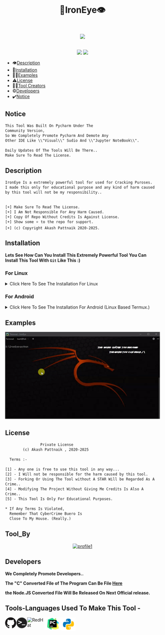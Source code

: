 # <h1 align="center">:bat:IronEye:eye:</h1>
# <p align="center"><a href="https://github.com/BLUE-DEVIL1134/IronEye"><img src="https://github-readme-stats.vercel.app/api/pin?username=BLUE-DEVIL1134&show_icons=true&theme=dracula&hide_border=true&repo=IronEye"></a></p>
<p align="center">
<a href="https://github.com/BLUE-DEVIL1134/IronEye"><img src="https://hits.seeyoufarm.com/api/count/incr/badge.svg?url=https%3A%2F%2Fgithub.com%2FBLUE-DEVIL1134%2FIronEye%2F&count_bg=%232100FF&title_bg=%2300BBFF&icon=github.svg&icon_color=%23000000&title=Views&edge_flat=false" /></a>
<img src="https://img.shields.io/badge/Version-1.1-blueviolet?&logo=github&style=flat" />
</p>

* :eye:[Description](#Description)
* :mechanical_arm:[Installation](#Installation)
* :supervillain_woman:[Examples](#Examples)
* :warning:[License](#License)
* :woman_technologist:[Tool Creators](#Tool_By)
* :copyright:[Developers](#Developers)
* :heavy_check_mark:[Notice](#Notice)

## Notice
```pythonregexp
This Tool Was Built On Pycharm Under The 
Community Version,
So We Completely Promote Pycharm And Demote Any
Other IDE Like \\"Visual\\" Sudio And \\"Jupyter NoteBook\\".

Daily Updates Of The Tools Will Be There..
Make Sure To Read The License.
```

## Description
```stylelint
IronEye Is a extremely powerful tool for used for Cracking Puroses.
I made this only for educational purpose and any kind of harm caused 
by this tool will not be my responsibility..


[+] Make Sure To Read The License.
[+] I Am Not Responsible For Any Harm Caused.
[+] Copy Of Repo Without Credits Is Against License.
[+] Show some ⭐ to the repo for support.
[+] (c) Copyright Akash Pattnaik 2020-2025.
```

## Installation
**Lets See How Can You Install This Extremely Powerful Tool**
**You Can Install This Tool With `Git` Like This :)**

### For Linux
<details>
    <summary>
        Click Here To See The Installation For Linux
    </summary>
    <h4>Open Your Terminal (Linux Based) And Copy-Paste These >></h4>
    
    apt update && apt upgrade -y
    apt install git -y
    apt install python -y

    git clone https://github.com/BLUE-DEVIL1134/IronEye.git
    cd IronEye
    chmod +x *
    pip install -r requirements.txt
    python -m IronEye

</details>

### For Android
<details>
    <summary>
        Click Here To See The Installation For Android (Linux Based Termux.)
    </summary>
    
   For Complete Tutorial - [Click Here](https://t.me/IndianBots/106)
    
   <h4>Open Your Termux And Copy-Paste These >></h4>
    
    pkg update && pkg upgrade -y
    pkg install git -y
    apt install python -y

    git clone https://github.com/BLUE-DEVIL1134/IronEye.git
    cd IronEye
    chmod +x *
    pip install -r requirements.txt
    python -m IronEye

</details>

## Examples
<img src="https://raw.githubusercontent.com/BLUE-DEVIL1134/BLUE-DEVIL1134/main/img/ezgif-3-37eeef2442fd.gif" alt="Example_1" width="850px" />

## License
```
                Private License
        (c) Akash Pattnaik , 2020-2025

  Terms :-

[1] - Any one is free to use this tool in any way...
[2] - I Will not be responsible for the harm caused by this tool.
[3] - Forking Or Using The Tool without A STAR Will be Regarded As A Crime..
[4] - Modifying The Project Without Giving Me Credits Is Also A Crime..
[5] - This Tool Is Only For Educational Purposes.

* If Any Terms Is Violated,
  Remember That CyberCrime Buero Is 
  Close To My House. (Really.)
```

## Tool_By
<p align="center">
<a href="https://telegram.me/AKASH_AM1">
    <img src="https://avatars1.githubusercontent.com/u/55914808?s=460&v=4" alt="profile1" height="200" align="center"/>
</a>
</p>

## Developers
**We Completely Promote Developers..**

**The "C" Converted File of The Program Can Be File [Here](C-Build/IronEye.c)**

**the Node.JS Converted File Will Be Released On Next Official release.**

## Tools-Languages Used To Make This Tool -
[<img align="left" alt="GitHub" width="36px" src="https://raw.githubusercontent.com/github/explore/78df643247d429f6cc873026c0622819ad797942/topics/github/github.png" />](https://github.com/)
[<img align="left" alt="Terminal" width="36px" src="https://raw.githubusercontent.com/github/explore/80688e429a7d4ef2fca1e82350fe8e3517d3494d/topics/terminal/terminal.png" />](https://play.google.com/store/apps/details?id=com.termux)
[<img align="left" alt="RedHat" width="56px" src="https://www.muycomputerpro.com/wp-content/uploads/2019/05/RedHat_logo.jpg" />](https://www.redhat.com/)
[<img align="left" alt="PyCharm" width="56px" src="https://raw.githubusercontent.com/BLUE-DEVIL1134/BLUE-DEVIL1134/main/img/download.jpg" />](https://www.jetbrains.com/pycharm/)
[<img align="left" alt="Python" width="45px" src="https://raw.githubusercontent.com/BLUE-DEVIL1134/BLUE-DEVIL1134/main/img/download.png" />](https://www.python.org/)
